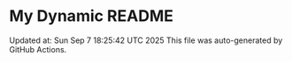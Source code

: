 # My Dynamic README
Updated at: Sun Sep  7 18:25:42 UTC 2025
This file was auto-generated by GitHub Actions.
